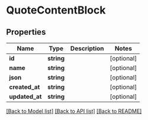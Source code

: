 # QuoteContentBlock

## Properties

 Name           | Type       | Description | Notes      
----------------|------------|-------------|------------
 **id**         | **string** |             | [optional] 
 **name**       | **string** |             | [optional] 
 **json**       | **string** |             | [optional] 
 **created_at** | **string** |             | [optional] 
 **updated_at** | **string** |             | [optional] 

[[Back to Model list]](../README.md#documentation-for-models) [[Back to API list]](../README.md#documentation-for-api-endpoints) [[Back to README]](../README.md)


